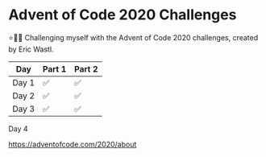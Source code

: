 # Advent of Code 2020 Challenges

⭐🎄🎅 Challenging myself with the Advent of Code 2020 challenges, created by Eric Wastl.


Day | Part 1 | Part 2
----- | ------ | --------- |
Day 1 | ✅ |  ✅
Day 2 | ✅ |  ✅
Day 3 | ✅ |  ✅
Day 4

https://adventofcode.com/2020/about
